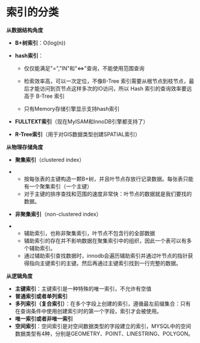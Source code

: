 # 索引的分类

**从数据结构角度**

* **B+树索引**：O\(log\(n\)\)
* **hash索引**：

  * 仅仅能满足"=","IN"和"&lt;=&gt;"查询，不能使用范围查询

  * 检索效率高，可以一次定位，不像B-Tree 索引需要从根节点到枝节点，最后才能访问到页节点这样多次的IO访问，所以 Hash 索引的查询效率要远高于 B-Tree 索引

  * 只有Memory存储引擎显示支持hash索引

* **FULLTEXT索引**（现在MyISAM和InnoDB引擎都支持了）
* **R-Tree索引**（用于对GIS数据类型创建SPATIAL索引）

**从物理存储角度**

* **聚集索引**（clustered index）

* * 按每张表的主键构造一颗B+树，并且叶节点存放行记录数据。每张表只能有一个聚集索引（一个主键）
  * 对于主键的排序查找和范围的速度非常快：叶节点的数据就是我们要找的数据。
* **非聚集索引**（non-clustered index）

* * 辅助索引，也称非聚集索引，叶节点不包含行的全部数据
  * 辅助索引的存在并不影响数据在聚集索引中的组织，因此一个表可以有多个辅助索引。
  * 通过辅助索引查找数据时，innodb会遍历辅助索引并通过叶节点的指针获得指向主键索引的主键。然后再通过主键索引找到一行完整的数据。

**从逻辑角度**

* **主键索引**：主键索引是一种特殊的唯一索引，不允许有空值
* **普通索引或者单列索引**
* **多列索引（复合索引）**：在多个字段上创建的索引，遵循最左前缀集合：只有在查询条件中使用创建索引时的第一个字段，索引才会被使用。
* **唯一索引或者非唯一索引**
* **空间索引**：空间索引是对空间数据类型的字段建立的索引，MYSQL中的空间数据类型有4种，分别是GEOMETRY、POINT、LINESTRING、POLYGON。



